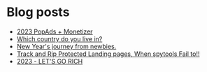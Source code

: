 # Blog posts
<!-- BLOG-POST-LIST:START -->
- [2023 PopAds + Monetizer](https://afflift.com/f/threads/2023-popads-monetizer.10185/)
- [Which country do you live in?](https://afflift.com/f/threads/which-country-do-you-live-in.65/)
- [New Year&#39;s journey from newbies.](https://afflift.com/f/threads/new-years-journey-from-newbies.10193/)
- [Track and Rip Protected Landing pages, When spytools Fail to!!](https://afflift.com/f/threads/track-and-rip-protected-landing-pages-when-spytools-fail-to.10006/)
- [2023 - LET&#39;S GO RICH](https://afflift.com/f/threads/2023-lets-go-rich.10186/)
<!-- BLOG-POST-LIST:END -->
